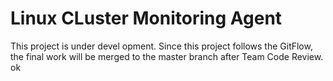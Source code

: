 # Linux CLuster Monitoring Agent
This project is under devel opment. Since this project follows the GitFlow, the final work will be merged to the master branch after Team Code Review.
ok
